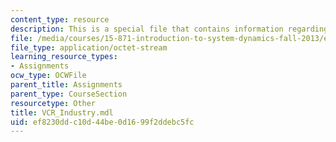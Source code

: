 ```yaml
---
content_type: resource
description: This is a special file that contains information regarding vcr industry.
file: /media/courses/15-871-introduction-to-system-dynamics-fall-2013/ef8230ddc10d44be0d1699f2ddebc5fc_VCR_Industry.mdl
file_type: application/octet-stream
learning_resource_types:
- Assignments
ocw_type: OCWFile
parent_title: Assignments
parent_type: CourseSection
resourcetype: Other
title: VCR_Industry.mdl
uid: ef8230dd-c10d-44be-0d16-99f2ddebc5fc
---
```

